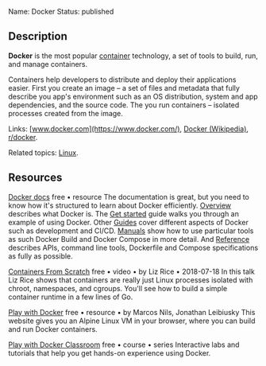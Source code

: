 Name: Docker
Status: published

## Description

**Docker** is the most popular [container](https://en.wikipedia.org/wiki/OS-level_virtualization) technology, a set of tools to build, run, and manage containers.

Containers help developers to distribute and deploy their applications easier. First you create an image – a set of files and metadata that fully describe you app's environment such as an OS distribution, system and app dependencies, and the source code. The you run containers – isolated processes created from the image.

Links: [www.docker.com](https://www.docker.com/), [Docker (Wikipedia)](https://en.wikipedia.org/wiki/Docker_(software)), [r/docker](https://www.reddit.com/r/docker/).

Related topics: [Linux](/topics/linux/).

## Resources

[Docker docs](https://docs.docker.com/)
free • resource
The documentation is great, but you need to know how it's structured to learn about Docker efficiently. [Overview](https://docs.docker.com/get-started/overview/) describes what Docker is. The [Get started](https://docs.docker.com/get-started/) guide walks you through an example of using Docker. Other [Guides](https://docs.docker.com/get-started/overview/) cover different aspects of Docker such as development and CI/CD. [Manuals](https://docs.docker.com/desktop/) show how to use particular tools as such Docker Build and Docker Compose in more detail. And [Reference](https://docs.docker.com/reference/) describes APIs, command line tools, Dockerfile and Compose specifications as fully as possible.

[Containers From Scratch](https://www.youtube.com/watch?v=8fi7uSYlOdc&t=1s)
free • video • by Liz Rice • 2018-07-18
In this talk Liz Rice shows that containers are really just Linux processes isolated with chroot, namespaces, and cgroups. You'll see how to build a simple container runtime in a few lines of Go.

[Play with Docker](https://labs.play-with-docker.com)
free • resource • by Marcos Nils, Jonathan Leibiusky
This website gives you an Alpine Linux VM in your browser, where you can build and run Docker containers.

[Play with Docker Classroom](https://training.play-with-docker.com)
free • course • series
Interactive labs and tutorials that help you get hands-on experience using Docker.
